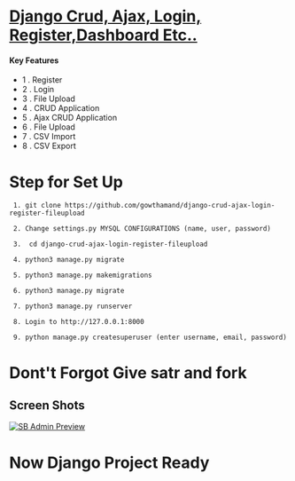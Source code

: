# <a href="https://github.com/gowthamand/django-crud-ajax-login-register-fileupload">Django Crud, Ajax, Login, Register,Dashboard Etc..</a>

#### Key Features
- 1 . Register
- 2 . Login
- 3 . File Upload
- 4 . CRUD Application
- 5 . Ajax CRUD Application
- 6 . File Upload
- 7 . CSV Import
- 8 . CSV Export

# Step for Set Up
``` 
 1. git clone https://github.com/gowthamand/django-crud-ajax-login-register-fileupload

 2. Change settings.py MYSQL CONFIGURATIONS (name, user, password)

 3.  cd django-crud-ajax-login-register-fileupload

 4. python3 manage.py migrate

 5. python3 manage.py makemigrations

 6. python3 manage.py migrate

 7. python3 manage.py runserver

 8. Login to http://127.0.0.1:8000

 9. python manage.py createsuperuser (enter username, email, password)

```
# Dont't Forgot Give satr and fork

## Screen Shots

[![SB Admin Preview](https://github.com/gowthamand/django-crud-ajax-login-register-fileupload/blob/master/screen_shots/1.png)](https://github.com/gowthamand/django-crud-ajax-login-register-fileupload/)

# Now Django Project Ready